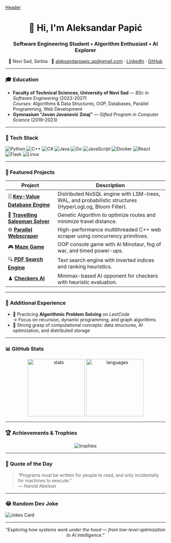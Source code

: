 [Header](https://media2.giphy.com/media/v1.Y2lkPTc5MGI3NjExbmttbXNtanBsaXZoNmFxcmM5YjE4bWthNnhxYm0wbzlqMTh5N25lZCZlcD12MV9pbnRlcm5hbF9naWZfYnlfaWQmY3Q9Zw/10zxDv7Hv5RF9C/giphy.gif)

<h1 align="center">👋 Hi, I'm Aleksandar Papić</h1>
<h3 align="center">Software Engineering Student • Algorithm Enthusiast • AI Explorer</h3>

<p align="center">
  📍 Novi Sad, Serbia · 💌 <a href="mailto:aleksandarpapic.ap@gmail.com">aleksandarpapic.ap@gmail.com</a> ·
  <a href="https://www.linkedin.com/in/aleksandar-papi%C4%87/">LinkedIn</a> ·
  <a href="https://github.com/aleksandar-aleksandar">GitHub</a>
</p>

---

### 🎓 Education
- **Faculty of Technical Sciences, University of Novi Sad** — *BSc in Software Engineering* (2023–2027)  
  *Courses:* Algorithms & Data Structures, OOP, Databases, Parallel Programming, Web Development  
- **Gymnasium “Jovan Jovanović Zmaj”** — *Gifted Program in Computer Science* (2019–2023)

---

### 🧰 Tech Stack
![Python](https://img.shields.io/badge/Python-3776AB?style=flat&logo=python&logoColor=white)
![C++](https://img.shields.io/badge/C++-00599C?style=flat&logo=cplusplus&logoColor=white)
![C#](https://img.shields.io/badge/C%23-68217A?style=flat&logo=csharp&logoColor=white)
![Java](https://img.shields.io/badge/Java-ED8B00?style=flat&logo=openjdk&logoColor=white)
![Go](https://img.shields.io/badge/Go-00ADD8?style=flat&logo=go&logoColor=white)
![JavaScript](https://img.shields.io/badge/JavaScript-F7DF1E?style=flat&logo=javascript&logoColor=black)
![Docker](https://img.shields.io/badge/Docker-2496ED?style=flat&logo=docker&logoColor=white)
![React](https://img.shields.io/badge/React-20232A?style=flat&logo=react&logoColor=61DAFB)
![Flask](https://img.shields.io/badge/Flask-000000?style=flat&logo=flask&logoColor=white)
![Linux](https://img.shields.io/badge/Linux-FCC624?style=flat&logo=linux&logoColor=black)

---

### 🧩 Featured Projects
| Project | Description |
|----------|-------------|
| 🗄️ [**Key-Value Database Engine**](https://github.com/IgorAmi52/NoSQL-Engine) | Distributed NoSQL engine with LSM-trees, WAL, and probabilistic structures (HyperLogLog, Bloom Filter). |
| 🧬 [**Travelling Salesman Solver**](https://github.com/aleksandar-aleksandar/) | Genetic Algorithm to optimize routes and minimize travel distance. |
| ⚙️ [**Parallel Webscraper**](https://github.com/aleksandar-aleksandar/TBB-Parallel-Web-Scraper) | High-performance multithreaded C++ web scraper using concurrency primitives. |
| 🎮 [**Maze Game**](https://github.com/aleksandar-aleksandar/Minotaur-Maze-Game) | OOP console game with AI Minotaur, fog of war, and timed power-ups. |
| 🔍 [**PDF Search Engine**](https://github.com/aleksandar-aleksandar/PDFSearchEngine) | Text search engine with inverted indices and ranking heuristics. |
| ♟️ [**Checkers AI**](https://github.com/aleksandar-aleksandar/) | Minimax-based AI opponent for checkers with heuristic evaluation. |

---

### 🧠 Additional Experience
- 🧩 Practicing **Algorithmic Problem Solving** on *LeetCode*  
  → Focus on recursion, dynamic programming, and graph algorithms  
- 🧮 Strong grasp of computational concepts: data structures, AI optimization, and distributed storage  

---

### 📊 GitHub Stats
<p align="center">
  <img src="https://github-readme-stats.vercel.app/api?username=aleksandar-aleksandar&show_icons=true&theme=tokyonight" alt="stats" height="180"/>
  <img src="https://github-readme-stats.vercel.app/api/top-langs/?username=aleksandar-aleksandar&layout=compact&theme=tokyonight" alt="languages" height="180"/>
</p>

---

### 🏆 Achievements & Trophies
<p align="center">
  <img src="https://github-profile-trophy.vercel.app/?username=aleksandar-aleksandar&theme=onedark&row=1&column=6" alt="trophies"/>
</p>

---

### 💬 Quote of the Day
> “Programs must be written for people to read, and only incidentally for machines to execute.”  
> — *Harold Abelson*

---

### 😂 Random Dev Joke
![Jokes Card](https://readme-jokes.vercel.app/api?theme=tokyonight)

---

<p align="center">
  <i>“Exploring how systems work under the hood — from low-level optimization to AI intelligence.”</i>
</p>
